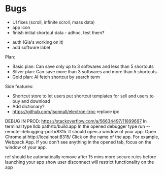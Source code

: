 # Bugs

* UI fixes (scroll, infinite scroll, mass data)
* app icon
* finish initial shortcut data - adhoc, test them?
<!-- * infinity scroll -->
* auth (Gia's working on it)
* add software label

Plan:

* Basic plan: Can save only up to 3 softwares and less than 5 shortcuts
* Silver plan: Can save more than 3 softwares and more than 5          shortcuts.
* Gold plan: AI fetch shortcut by search term

Side features:

* Shortcut store to let users put shortcut templates for sell and users to buy and download
* Add dictionary?
* https://github.com/jsonnull/electron-trpc replace ipc

DEBUG IN PROD:
https://stackoverflow.com/a/56634497/11899667
In terminal type lldb path/to/build.app
In the opened debugger type run --remote-debugging-port=8315. It should open a window of your app.
Open Chrome at http://localhost:8315/
Click on the name of the app. For example, Webpack App.
If you don't see anything in the opened tab, focus on the window of your app.

ref should be automatically remove after 15 mins
more secure rules before launching your app
show user disconnect will restrict functionality on the app
